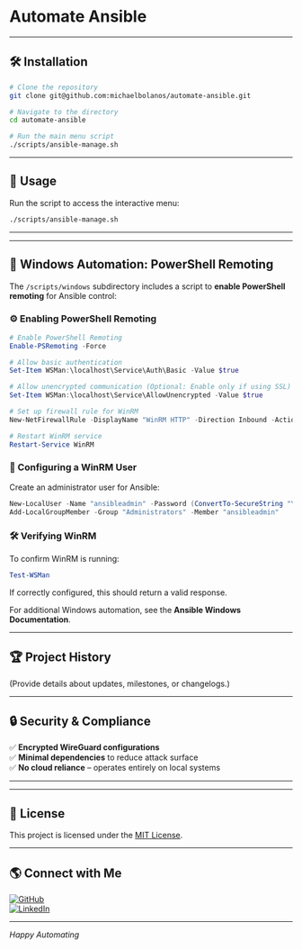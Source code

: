 # Automate Ansible

---

## 🛠️ **Installation**

```bash
# Clone the repository
git clone git@github.com:michaelbolanos/automate-ansible.git

# Navigate to the directory
cd automate-ansible

# Run the main menu script
./scripts/ansible-manage.sh
```

---

## 🚀 **Usage**

Run the script to access the interactive menu:

```bash
./scripts/ansible-manage.sh
```

---
---

## 🛀 **Windows Automation: PowerShell Remoting**

The `/scripts/windows` subdirectory includes a script to **enable PowerShell remoting** for Ansible control:

### ⚙ Enabling PowerShell Remoting

```powershell
# Enable PowerShell Remoting
Enable-PSRemoting -Force

# Allow basic authentication
Set-Item WSMan:\localhost\Service\Auth\Basic -Value $true

# Allow unencrypted communication (Optional: Enable only if using SSL)
Set-Item WSMan:\localhost\Service\AllowUnencrypted -Value $true

# Set up firewall rule for WinRM
New-NetFirewallRule -DisplayName "WinRM HTTP" -Direction Inbound -Action Allow -Protocol TCP -LocalPort 5985

# Restart WinRM service
Restart-Service WinRM
```

### 🔑 Configuring a WinRM User

Create an administrator user for Ansible:

```powershell
New-LocalUser -Name "ansibleadmin" -Password (ConvertTo-SecureString "YourSecurePassword" -AsPlainText -Force) -FullName "Ansible Admin" -Description "User for Ansible Management"
Add-LocalGroupMember -Group "Administrators" -Member "ansibleadmin"
```

### 🛠️ Verifying WinRM

To confirm WinRM is running:

```powershell
Test-WSMan
```

If correctly configured, this should return a valid response.

For additional Windows automation, see the **Ansible Windows Documentation**.

---


## 🏆 **Project History**

(Provide details about updates, milestones, or changelogs.)

---

## 🔒 **Security & Compliance**

✅ **Encrypted WireGuard configurations**  
✅ **Minimal dependencies** to reduce attack surface  
✅ **No cloud reliance** – operates entirely on local systems  

---


---

## 📜 **License**

This project is licensed under the [MIT License](LICENSE).

---

## 🌎 **Connect with Me**

[![GitHub](https://img.shields.io/badge/GitHub-michaelbolanos-black?style=for-the-badge&logo=github)](https://github.com/michaelbolanos)  
[![LinkedIn](https://img.shields.io/badge/LinkedIn-Connect-blue?style=for-the-badge&logo=linkedin)](https://www.linkedin.com/in/michaeljbolanos/)  

---

*Happy Automating*

